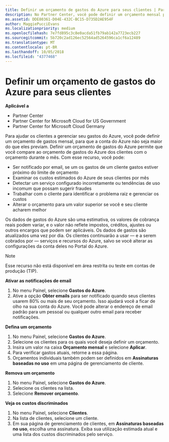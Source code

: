 ```yaml
---
title: Definir um orçamento de gastos do Azure para seus clientes | Partner Center
description: No Partner Center, você pode definir um orçamento mensal por cliente para que sua conta do Azure não seja uma surpresa no final do mês.
ms.assetid: DDE80361-D04E-432C-BC15-D735D2AE954F
author: MaggiePucciEvans
ms.localizationpriority: medium
ms.openlocfilehash: 7e7fd895c3c8e0acda51fb79ab142a7723ecb227
ms.sourcegitcommit: 5b720c2ad126ec52564ad5264596ca1cf6a12489
ms.translationtype: MT
ms.contentlocale: pt-BR
ms.lasthandoff: 10/05/2018
ms.locfileid: "4377468"
---
```

# <a name="set-an-azure-spending-budget-for-your-customers"></a>Definir um orçamento de gastos do Azure para seus clientes

**Aplicável a**

-  Partner Center
-  Partner Center for Microsoft Cloud for US Government
-  Partner Center for Microsoft Cloud Germany

Para ajudar os clientes a gerenciar seu gastos do Azure, você pode definir um orçamento de gastos mensal, para que a conta do Azure não seja maior do que eles previam. Definir um orçamento de gastos do Azure permite que você compare ao orçamento de gastos do Azure dos clientes com o orçamento durante o mês. Com esse recurso, você pode: 

-   Ser notificado por email, se um os gastos de um cliente gastos estiver próximo do limite de orçamento
-   Examinar os custos estimados do Azure de seus clientes por mês
-   Detectar um serviço configurado incorretamente ou tendências de uso incomum que possam sugerir fraudes
-   Trabalhar com o cliente para identificar o problema raiz e gerenciar os custos
-   Alterar o orçamento para um valor superior se você e seu cliente acharem melhor

Os dados de gastos do Azure são uma estimativa, os valores de cobrança reais podem variar, e o valor não reflete impostos, créditos, ajustes ou outros encargos que podem ser aplicáveis. Os dados de gastos são atualizados uma vez por dia. Os clientes continuarão a usar — e a serem cobrados por — serviços e recursos do Azure, salvo se você alterar as configurações da conta deles no Portal do Azure. 

> [!NOTE]  
> Esse recurso não está disponível em área restrita ou teste em contas de produção (TIP).

**Ativar as notificações de email**
1.  No menu Painel, selecione **Gastos do Azure**.
2.  Ative a opção **Obter emails** para ser notificado quando seus clientes usarem 80% ou mais de seu orçamento. Isso ajudará você a ficar de olho na sua conta do Azure. Você pode alterar o endereço de email padrão para um pessoal ou qualquer outro email para receber notificações.

**Defina um orçamento**
1.  No menu Painel, selecione **Gastos do Azure**.
2.  Selecione os clientes para os quais você deseja definir um orçamento. 
3. Insira um valor na caixa **Orçamento mensal** e selecione **Aplicar**.
4.  Para verificar gastos atuais, retorne a essa página.
5.  Orçamentos individuais também podem ser definidos em **Assinaturas baseadas no uso** em uma página de gerenciamento de cliente.

**Remova um orçamento**
1.  No menu Painel, selecione **Gastos do Azure**.
2.  Selecione os clientes na lista.
3.  Selecione **Remover orçamento**.

**Veja os custos discriminados**
1.  No menu Painel, selecione **Clientes**.
2.  Na lista de clientes, selecione um cliente.
3.  Em sua página de gerenciamento de clientes, em **Assinaturas baseadas no uso**, escolha uma assinatura. Exiba sua utilização estimada atual e uma lista dos custos discriminados pelo serviço.


 

 



